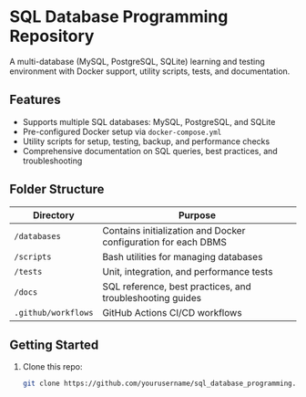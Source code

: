 # SQL Database Programming Repository

A multi-database (MySQL, PostgreSQL, SQLite) learning and testing environment with Docker support, utility scripts, tests, and documentation.

## Features

- Supports multiple SQL databases: MySQL, PostgreSQL, and SQLite
- Pre-configured Docker setup via `docker-compose.yml`
- Utility scripts for setup, testing, backup, and performance checks
- Comprehensive documentation on SQL queries, best practices, and troubleshooting

## Folder Structure

| Directory | Purpose |
|---------|----------|
| `/databases` | Contains initialization and Docker configuration for each DBMS |
| `/scripts` | Bash utilities for managing databases |
| `/tests` | Unit, integration, and performance tests |
| `/docs` | SQL reference, best practices, and troubleshooting guides |
| `.github/workflows` | GitHub Actions CI/CD workflows |

## Getting Started

1. Clone this repo:
   ```bash
   git clone https://github.com/yourusername/sql_database_programming.git 
